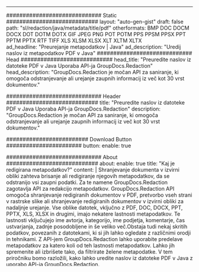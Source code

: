 
---
############################# Static ############################
layout: "auto-gen-gist" 
draft: false
path: "sl/redaction/java/metadata/title/pdf"
otherformats: BMP DOC DOCM DOCX DOT DOTM DOTX GIF JPEG PNG POT POTM PPS PPSM PPSX PPT PPTM PPTX RTF TIFF XLS XLSM XLSX XLT XLTM XLTX  
ad_headline: "Preurejanje metapodatkov | Java"
ad_description: "Uredij naslov iz metapodatkov PDF v Java"
############################# Head ############################
head_title: "Preuredite naslov iz datoteke PDF v Java Uporaba API-ja GroupDocs.Redaction"
head_description: "GroupDocs.Redaction je močan API za saniranje, ki omogoča odstranjevanje ali urejanje zaupnih informacij iz več kot 30 vrst dokumentov."

############################# Header ############################
title: "Preuredite naslov iz datoteke PDF v Java Uporaba API-ja GroupDocs.Redaction"
description: "GroupDocs.Redaction je močan API za saniranje, ki omogoča odstranjevanje ali urejanje zaupnih informacij iz več kot 30 vrst dokumentov."

######################### Download Button #######################
button:
    enable: true

############################# About ############################
about:
    enable: true
    title: "Kaj je redigirana metapodatkov?"
    content: |
        Shranjevanje dokumenta v izvirni obliki zahteva brisanje ali redigiranje njegovih metapodatkov, da se odstranijo vsi zaupni podatki. Za te namene GroupDocs.Redaction zagotavlja API za redakcijo metapodatkov. GroupDocs.Redaction API omogoča shranjevanje redigiranih dokumentov v PDF, pretvorbo vseh strani v rastrske slike ali shranjevanje redigiranih dokumentov v izvirni obliki za nadaljnje urejanje. Vse oblike datotek, vključno z PDF, DOC, DOCX, PPT, PPTX, XLS, XLSX in drugimi, imajo nekatere lastnosti metapodatkov. Te lastnosti vključujejo ime avtorja, kategorijo, ime podjetja, komentarje, čas ustvarjanja, zadnje posodobljene in še veliko več.Obstaja tudi nekaj skritih podatkov, povezanih z datotekami, ki si jih lahko ogledate z različnimi orodji in tehnikami. Z API-jem GroupDocs.Redaction lahko uporabite predelave metapodatkov za katero koli od teh lastnosti metapodatkov. Lahko jih spremenite ali izbrišete tako, da filtrirate želene metapodatke. V tem priročniku bomo razložili, kako lahko uredite naslov iz datoteke PDF v Java z uporabo API-ja GroupDocs.Redaction.

############################# content ############################
steps:
    enable: true
    block:
    - title_left: "Uredij metapodatke naslova v Java"
      content_left: |
        Naslednja koda omogoča iskanje in redigiranje občutljivih podatkov iz dokumenta PDF. Obseg za redigiranje lahko nastavite tako, da nastavite filter, npr. na metaFilter.title. V vseh metapodatkovnih elementih, razen lastnosti« Naslov », bo pustil ujemanja regularnih izrazov razveljavljena v vseh metapodatkovnih elementih: 

      title_right: "Kako urediti metapodatke PDF"
      content_right: |
        * Ustvarite primerek razreda [Redactor](https://apireference.groupdocs.com/redaction/java/com.groupdocs.redaction/Redactor) in naložite datoteko PDF
        * Ustvarite primerek razreda [MetadataSearchRedAction](https://apireference.groupdocs.com/redaction/java/com.groupdocs.redaction.redactions/MetadataSearchRedaction), da poiščete in zamenjate občutljive podatke iz metapodatkov dokumenta
        * Nastavite obseg za redigiranje z nastavitvijo filtra, npr. Uporaba metaFilters.title v spodnji kodi
        * Način shranjevanja klicev s predmetom [MetaDataSearchRedAction](https://apireference.groupdocs.com/redaction/java/com.groupdocs.redaction.redactions/MetadataSearchRedaction) 

      gisthash: "c23f466bec11e0405e2a3e74be681d09"
      gistfile: "RedactTitleMetadata.java"
      
    - title_left: "Odstrani PDF metapodatke v Java"
      content_left: |
        Vse ali določene metapodatke v dokumentu lahko zamenjate s praznimi (praznimi ali minimalnimi) vrednostmi z razredom EraseMetaDataRedAction. Naslednja koda prikazuje, kako lahko filtrirate in nato odstranite lastnost metapodatkov iz dokumenta PDF. Spodnji primer izprazni vse lastnosti dokumenta: 
        
      title_right: "Izbrišite metapodatke naslova iz datoteke PDF"
      content_right: |
        * Ustvarite primerek razreda [Redactor](https://apireference.groupdocs.com/redaction/java/com.groupdocs.redaction/Redactor) in naložite datoteko PDF
        * Ustvarite primerek razreda [MetadataSearchRedAction](https://apireference.groupdocs.com/redaction/java/com.groupdocs.redaction.redactions/MetadataSearchRedaction), da odstranite metapodatke dokumenta
        * Nastavite obseg za redakcijo z nastavitvijo filtra, npr. Zamenjaj metaTAfilter.All z metaTAfilter.title v spodnji kodi
        * Način shranjevanja klicev s predmetom [MetaDataSearchRedAction](https://apireference.groupdocs.com/redaction/java/com.groupdocs.redaction.redactions/MetadataSearchRedaction) 
        
      gisthash: "84586804ee996134fd12f2061f989fd5"
      gistfile: "CleanMetadata.java"

    - title_left: "Sistemske zahteve"
      content_left: |
        GroupDocs.Redaction for Java API-ji so podprti na vseh večjih platformah in operacijskih sistemih. Za celoten vodnik po sistemskih zahtevah obiščite [sistemske zahteve](https://docs.groupdocs.com/redaction/java/system-requirements) Preden izvedete spodnjo kodo, se prepričajte, da imate v vašem sistemu nameščene naslednje predpogoje:
        * Operacijski sistemi: Microsoft Windows, Linux, Mac OS
        * Razvojno okolje: NetBeans, Intellij IDEA, Eclipse itd
        * Java Runtime Okolje: J2SE 6.0 in več
        * Pridobite najnovejšo različico GroupDocs.Redaction for Java od [Maven](https://repository.groupdocs.com/webapp/#/artifacts/browse/tree/General/repo/com/groupdocs/groupdocs-redaction)
        
      title_right: "Zakaj uporabljati GroupDocs.Redaction"
      content_right: |
        * Dovoli uporabnikom, da dodajo oblike dokumentov po meri in vrste redigiranja
        * Za odstranjevanje občutljivih informacij ni potrebna dodatna programska oprema
        * Sposobnost nastavitve dokumenta za upodabljanje obsega strani kot PDF
        * Enostaven način za urejanje različnih vrst metapodatkov: ime avtorja, različica, naslov, predmet, opis in še veliko več
        * Pridobivanje informacij o dokumentu - vrsta datoteke, število strani itd.
        

############################# Demos ############################
demos:
    enable: true
############################# More Formats ############################
more_formats:
    enable: true

############################# Back to top ###############################
back_to_top:
    enable: true
---
